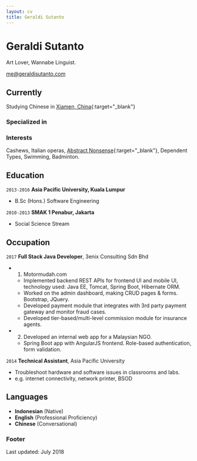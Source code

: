 ```yaml
---
layout: cv
title: Geraldi Sutanto
---
```

# Geraldi Sutanto
Art Lover, Wannabe Linguist.

<div id="webaddress">
  <a href="mailto:me@geraldisutanto.com">me@geraldisutanto.com</a>
</div>


## Currently

Studying Chinese in [Xiamen, China](https://goo.gl/maps/2ebPpe8v2mK2){:target="_blank"}

### Specialized in



### Interests

Cashews, Italian operas, [Abstract Nonsense](https://en.wikipedia.org/wiki/Abstract_nonsense){:target="_blank"}, Dependent Types, Swimming, Badminton.


## Education

`2013-2016`
__Asia Pacific University, Kuala Lumpur__
- B.Sc (Hons.) Software Engineering

`2010-2013`
__SMAK 1 Penabur, Jakarta__
- Social Science Stream

## Occupation

`2017`
__Full Stack Java Developer__, 3enix Consulting Sdn Bhd

- 1) Motormudah.com
  - Implemented backend REST APIs for frontend UI and mobile UI, technology used: Java EE, Tomcat, Spring Boot, Hibernate ORM.
  - Worked on the admin dashboard, making CRUD pages & forms. Bootstrap, JQuery.
  - Developed payment module that integrates with 3rd party payment gateway and monitor fraud cases.
  - Developed tier-based/multi-level commission module for insurance agents.

- 2) Developed an internal web app for a Malaysian NGO.
  - Spring Boot app with AngularJS frontend. Role-based authentication, form validation.

`2014`
__Technical Assistant__, Asia Pacific University

- Troubleshoot hardware and software issues in classrooms and labs. 
- e.g. internet connectivity, network printer, BSOD

## Languages

- __Indonesian__ (Native)
- __English__ (Professional Proficiency)
- __Chinese__ (Conversational)

### Footer

Last updated: July 2018


